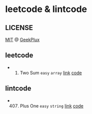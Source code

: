 # leetcode & lintcode

## LICENSE

[MIT](./LICENSE) @ [GeekPlux](https://github.com/geekplux)

## leetcode

- 1. Two Sum `easy` `array` [link](https://leetcode.com/problems/two-sum/description/) [code](./leetcode_1_two_sum_easy_array.js)

## lintcode

- 407. Plus One `easy` `string` [link](https://lintcode.com/problem/plus-one/description) [code](./lintcode_407_plus_one_easy_string.js)


